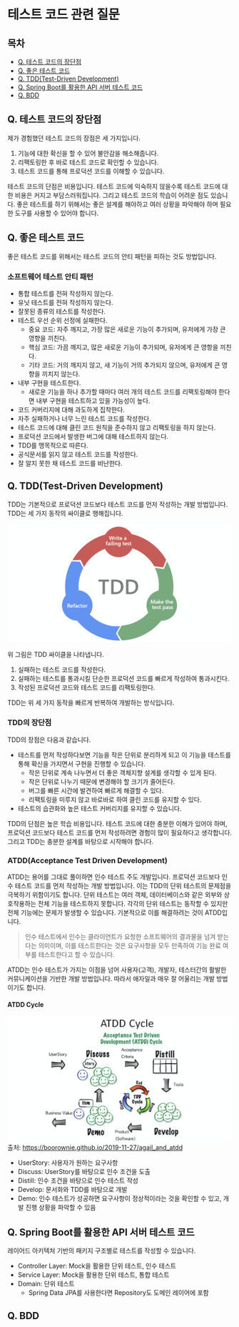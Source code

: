 # 테스트 코드 관련 질문

## 목차
- [Q. 테스트 코드의 장단점](#q-테스트-코드의-장단점)
- [Q. 좋은 테스트 코드](#q-좋은-테스트-코드)
- [Q. TDD(Test-Driven Development)](#q-tddtest-driven-development)
- [Q. Spring Boot를 활용한 API 서버 테스트 코드](#q-spring-boot를-활용한-api-서버-테스트-코드)
- [Q. BDD](#q-bdd)


## Q. 테스트 코드의 장단점
제가 경험했던 테스트 코드의 장점은 세 가지입니다.
1. 기능에 대한 확신을 할 수 있어 불안감을 해소해줍니다.
2. 리팩토링한 후 바로 테스트 코드로 확인할 수 있습니다.
3. 테스트 코드를 통해 프로덕션 코드를 이해할 수 있습니다.

테스트 코드의 단점은 비용입니다. 테스트 코드에 익숙하지 않을수록 테스트 코드에 대한 비용은 커지고 부담스러워집니다. 그리고 테스트 코드의 학습이 어려운 점도 있습니다. 좋은 테스트를 하기 위해서는 좋은 설계를 해야하고 여러 상황을 파악해야 하며 필요한 도구를 사용할 수 있어야 합니다.


## Q. 좋은 테스트 코드
좋은 테스트 코드를 위해서는 테스트 코드의 안티 패턴을 피하는 것도 방법입니다.

### 소프트웨어 테스트 안티 패턴
- 통합 테스트를 전혀 작성하지 않는다.
- 유닛 테스트를 전혀 작성하지 않는다.
- 잘못된 종류의 테스트를 작성한다.
- 테스트 우선 순위 선정에 실패한다.
    - 중요 코드: 자주 깨지고, 가장 많은 새로운 기능이 추가되며, 유저에게 가장 큰 영향을 끼친다.
    - 핵심 코드: 가끔 깨지고, 많은 새로운 기능이 추가되며, 유저에게 큰 영항을 끼친다.
    - 기타 코드: 거의 깨지지 않고, 새 기능이 거의 추가되지 않으며, 유저에게 큰 영향을 끼치지 않는다.
- 내부 구현을 테스트한다.
    - 새로운 기능을 하나 추가할 때마다 여러 개의 테스트 코드를 리팩토링해야 한다면 내부 구현을 테스트하고 있을 가능성이 높다.
- 코드 커버리지에 대해 과도하게 집착한다.
- 자주 실패하거나 너무 느린 테스트 코드를 작성한다.
- 테스트 코드에 대해 클린 코드 원칙을 준수하지 않고 리팩토링을 하지 않는다.
- 프로덕션 코드에서 발생한 버그에 대해 테스트하지 않는다.
- TDD를 맹목적으로 따른다.
- 공식문서를 읽지 않고 테스트 코드를 작성한다.
- 잘 알지 못한 채 테스트 코드를 비난한다.


## Q. TDD(Test-Driven Development)
TDD는 기본적으로 프로덕션 코드보다 테스트 코드를 먼저 작성하는 개발 방법입니다. TDD는 세 가지 동작의 싸이클로 행해집니다.

![TDD 싸이클](./images/TDD_cycle.png)

위 그림은 TDD 싸이클을 나타냅니다.
1. 실패하는 테스트 코드를 작성한다.
2. 실패하는 테스트를 통과시킬 단순한 프로덕션 코드를 빠르게 작성하여 통과시킨다.
3. 작성된 프로덕션 코드와 테스트 코드를 리팩토링한다.

TDD는 위 세 가지 동작을 빠르게 반복하여 개발하는 방식입니다.

### TDD의 장단점
TDD의 장점은 다음과 같습니다.
- 테스트를 먼저 작성하다보면 기능을 작은 단위로 분리하게 되고 이 기능을 테스트를 통해 확신을 가지면서 구현을 진행할 수 있습니다.
    - 작은 단위로 계속 나누면서 더 좋은 객체지향 설계를 생각할 수 있게 된다.
    - 작은 단위로 나누기 때문에 변경해야 할 크기가 줄어든다.
    - 버그를 빠른 시간에 발견하여 빠르게 해결할 수 있다.
    - 리팩토링을 미루지 않고 바로바로 하여 클린 코드를 유지할 수 있다.
- 테스트의 습관화와 높은 테스트 커버리지를 유지할 수 있습니다.

TDD의 단점은 높은 학습 비용입니다. 테스트 코드에 대한 충분한 이해가 있어야 하며, 프로덕션 코드보다 테스트 코드를 먼저 작성하려면 경험이 많이 필요하다고 생각합니다. 그리고 TDD는 충분한 설계를 바탕으로 시작해야 합니다.

### ATDD(Acceptance Test Driven Development)
ATDD는 용어를 그대로 풀이하면 인수 테스트 주도 개발입니다. 프로덕션 코드보다 인수 테스트 코드를 먼저 작성하는 개발 방법입니다. 이는 TDD의 단위 테스트의 문제점을 극복하기 위함이기도 합니다. 단위 테스트는 여러 객체, 데이터베이스와 같은 외부와 상호작용하는 전체 기능을 테스트하지 못합니다. 각각의 단위 테스트는 동작할 수 있지만 전체 기능에는 문제가 발생할 수 있습니다. 기본적으로 이를 해결하려는 것이 ATDD입니다.

> 인수 테스트에서 인수는 클라이언트가 요청한 소프트웨어의 결과물을 넘겨 받는다는 의미이며, 이를 테스트한다는 것은 요구사항을 모두 만족하여 기능 완료 여부를 테스트한다고 할 수 있습니다.

ATDD는 인수 테스트가 가지는 이점을 넘어 사용자(고객), 개발자, 테스터간의 활발한 커뮤니케이션을 기반한 개발 방법입니다. 따라서 애자일과 매우 잘 어울리는 개발 방법이기도 합니다.

#### ATDD Cycle

![ATDD Cycle](./images/ATDD_cycle.png)
출처: <https://boorownie.github.io/2019-11-27/agail_and_atdd>

- UserStory: 사용자가 원하는 요구사항
- Discuss: UserStory를 바탕으로 인수 조건을 도출
- Distill: 인수 조건을 바탕으로 인수 테스트 작성
- Develop: 문서화와 TDD를 바탕으로 개발
- Demo: 인수 테스트가 성공하면 요구사항이 정상적이라는 것을 확인할 수 있고, 개발 진행 상황을 파악할 수 있음


## Q. Spring Boot를 활용한 API 서버 테스트 코드
레이어드 아키텍처 기반의 패키지 구조별로 테스트를 작성할 수 있습니다.
- Controller Layer: Mock을 활용한 단위 테스트, 인수 테스트
- Service Layer: Mock을 활용한 단위 테스트, 통합 테스트
- Domain: 단위 테스트
    - Spring Data JPA를 사용한다면 Repository도 도메인 레이어에 포함


## Q. BDD

